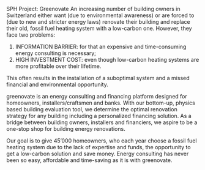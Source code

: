 SPH Project: Greenovate
An increasing number of building owners in Switzerland either want (due to environmental awareness) or are forced to (due to new and stricter energy laws) renovate their building and replace their old, fossil fuel heating system with a low-carbon one. However, they face two problems:

1.   INFORMATION BARRIER: for that an expensive and time-consuming energy consulting is necessary;
2.   HIGH INVESTMENT COST: even though low-carbon heating systems are more profitable over their lifetime.

This often results in the installation of a suboptimal system and a missed financial and environmental opportunity.

greenovate is an energy consulting and financing platform designed for homeowners, installers/craftsmen and banks. With our bottom-up, physics based building evaluation tool, we determine the optimal renovation strategy for any building including a personalized financing solution. As a bridge between building owners, installers and financiers, we aspire to be a one-stop shop for building energy renovations.

Our goal is to give 45’000 homeowners, who each year choose a fossil fuel heating system due to the lack of expertise and funds, the opportunity to get a low-carbon solution and save money. Energy consulting has never been so easy, affordable and time-saving as it is with greenovate.

